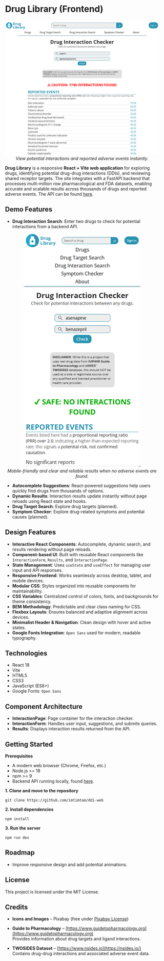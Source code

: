 # Drug Library (Frontend)

<p align="center">
  <img src="./docs/updated_webpage.png" alt="DDI Frontend" />
  <br>
  <em>View potential interactions and reported adverse events instantly.</em>
</p>

**Drug Library** is a responsive **React + Vite web application** for exploring drugs, identifying potential drug-drug interactions (DDIs), and reviewing shared receptor targets. The site integrates with a FastAPI backend that processes multi-million row pharmacological and FDA datasets, enabling accurate and scalable results across thousands of drugs and reported adverse events. The API can be found [here](https://github.com/imtimtam/ddi-api).

## Demo Features
- **Drug Interaction Search**: Enter two drugs to check for potential interactions from a backend API.

<p align="center">
  <img src="./docs/updated_webpage-mobile-safe.png" alt="Safe Interaction Results" />
  <br>
  <em>Mobile-friendly and clear and reliable results when no adverse events are found.</em>
</p>

- **Autocomplete Suggestions**: React-powered suggestions help users quickly find drugs from thousands of options.
- **Dynamic Results**: Interaction results update instantly without page reloads using React state and hooks.
- **Drug Target Search**: Explore drug targets (planned).
- **Symptom Checker**: Explore drug-related symptoms and potential causes (planned).

## Design Features
- **Interactive React Components**: Autocomplete, dynamic search, and results rendering without page reloads.
- **Component-based UI**: Built with reusable React components like `InteractionForm`, `Results`, and `InteractionPage`.
- **State Management**: Uses `useState` and `useEffect` for managing user input and API responses.
- **Responsive Frontend**: Works seamlessly across desktop, tablet, and mobile devices.
- **Modular CSS**: Styles organized into reusable components for maintainability.
- **CSS Variables**: Centralized control of colors, fonts, and backgrounds for theme consistency.
- **BEM Methodology**: Predictable and clear class naming for CSS.
- **Flexbox Layouts**: Ensures balanced and adaptive alignment across devices.
- **Minimalist Header & Navigation**: Clean design with hover and active states.
- **Google Fonts Integration**: `Open Sans` used for modern, readable typography.

## Technologies
- React 18
- Vite
- HTML5
- CSS3
- JavaScript (ES6+)
- Google Fonts: `Open Sans`

## Component Architecture

- **InteractionPage**: Page container for the interaction checker.
- **InteractionForm**: Handles user input, suggestions, and submits queries.
- **Results**: Displays interaction results returned from the API.

## Getting Started

**Prerequisites**

- A modern web browser (Chrome, Firefox, etc.)
- Node.js >= 18
- npm >= 9
- Backend API running locally, found [here](https://github.com/imtimtam/ddi-api).

**1. Clone and move to the repository**

    git clone https://github.com/imtimtam/ddi-web

**2. Install dependencies**
 
    npm install

**3. Run the server**

    npm run dev

## Roadmap
- Improve responsive design and add potential animations.

## License

This project is licensed under the MIT License.

## Credits

- **Icons and Images** – Pixabay (free under [Pixabay License](https://pixabay.com/service/license/))

- **Guide to Pharmacology** – [https://www.guidetopharmacology.org](https://www.guidetopharmacology.org)  
  Provides information about drug targets and ligand interactions.

- **TWOSIDES Dataset** – [https://www.nsides.io](https://nsides.io/)  
  Contains drug-drug interactions and associated adverse event data.